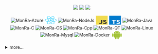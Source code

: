 <!--Hello
<h2><img src="https://emojis.slackmojis.com/emojis/images/1531849430/4246/blob-sunglasses.gif?1531849430" width="30"/> Hi 👋 , I'm MonRá! <img src="https://media.giphy.com/media/12oufCB0MyZ1Go/giphy.gif" width="50"></h2>
-->

<div>
  </p>
  <div align="center">
   <a href="https://www.facebook.com/ramon.chaib" target="_blank"><img src="https://img.shields.io/badge/-Facebook-%230077B5?style=for-the-badge&logo=facebook&logoColor=white" target="_blank"></a> 
  <a href="https://www.instagram.com/monrapps/" target="_blank"><img src="https://img.shields.io/badge/-Instagram-%23E4405F?style=for-the-badge&logo=instagram&logoColor=white" target="_blank"></a>
  <a href="https://www.linkedin.com/in/ramon-chaib-27007635/" target="_blank"><img src="https://img.shields.io/badge/-LinkedIn-%230077B5?style=for-the-badge&logo=linkedin&logoColor=white" target="_blank"></a>   
</div>
  
 <div style="display: inline_block" align="center"><br>
  <img align="center" alt="MonRa-Azure" height="30" width="40" src="https://cdn.jsdelivr.net/gh/devicons/devicon/icons/azure/azure-original.svg">
  <img align="center" alt="MonRa-React" height="30" width="40" src="https://raw.githubusercontent.com/devicons/devicon/master/icons/react/react-original.svg">
  <img align="center" alt="MonRa-NodeJs" height="30" width="40" src="https://cdn.jsdelivr.net/gh/devicons/devicon/icons/nodejs/nodejs-original.svg">
  <img align="center" alt="MonRa-Js" height="30" width="40" src="https://raw.githubusercontent.com/devicons/devicon/master/icons/javascript/javascript-original.svg">     <img align="center" alt="MonRa-Ts" height="30" width="40" src="https://raw.githubusercontent.com/devicons/devicon/master/icons/typescript/typescript-original.svg">
  <img align="center" alt="MonRa-Java" height="30" width="40" src="https://cdn.jsdelivr.net/gh/devicons/devicon/icons/java/java-original.svg">
  <img align="center" alt="MonRa-C" height="30" width="40" src="https://cdn.jsdelivr.net/gh/devicons/devicon/icons/c/c-original.svg">
  <img align="center" alt="MonRa-CS" height="30" width="40" src="https://cdn.jsdelivr.net/gh/devicons/devicon/icons/csharp/csharp-original.svg">
  <img align="center" alt="MonRa-Cpp" height="30" width="40" src="https://cdn.jsdelivr.net/gh/devicons/devicon/icons/cplusplus/cplusplus-original.svg">
  <img align="center" alt="MonRa-QT" height="30" width="40" src="https://cdn.jsdelivr.net/gh/devicons/devicon/icons/qt/qt-original.svg">
  <img align="center" alt="MonRa-Linux" height="30" width="40" src="https://cdn.jsdelivr.net/gh/devicons/devicon/icons/linux/linux-original.svg">
  <img align="center" alt="MonRa-Mysql" height="30" width="40" src="https://cdn.jsdelivr.net/gh/devicons/devicon/icons/mysql/mysql-original.svg">
  <img align="center" alt="MonRa-Docker" height="30" width="40" src="https://cdn.jsdelivr.net/gh/devicons/devicon/icons/docker/docker-original.svg">  
  <img align="center" alt="MonRa-Android" height="30" width="40" src="https://github.com/devicons/devicon/blob/master/icons/android/android-original.svg">
  
</div>
</a>

</br>
<!--
[![github activity graph](https://activity-graph.herokuapp.com/graph?username=monrapps&theme=chartreuse-dark)](https://github.com/monrapps/)
-->
<div>
<details>
      <summary>more...</summary>
      
<!--
### <img src="https://media.giphy.com/media/VgCDAzcKvsR6OM0uWg/giphy.gif" width="50"> A little more about me...  

```javascript
const monra = {
    pronouns: "He" | "Him",
    code: ["any"],
    askMeAbout: ["any"],
    technologies: {
        backEnd: {
            js: ["any"],
        },
        mobileApp: {
            native: ["Android Development"]
        },
        devOps: ["AWS", "Docker🐳", "Route53", "Nginx"],
        databases: ["mongo", "MySql", "sqlite"],
        misc: ["Firebase", "Socket.IO", "selenium", "open-cv", "php", "SuiteApp"]
    },
    architecture: ["Serverless Architecture", "Progressive web applications", "Single page applications"],
    currentFocus: "Building Robots to ease opertations",
    funFact: "There are two ways to write error-free programs; only the third one works"
};
```
-->

---
<!--START_SECTION:waka-->
![Code Time](http://img.shields.io/badge/Code%20Time-1%2C042%20hrs%2036%20mins-blue)

![Profile Views](http://img.shields.io/badge/Profile%20Views-1-blue)

![Lines of code](https://img.shields.io/badge/From%20Hello%20World%20I%27ve%20Written-3.1%20million%20lines%20of%20code-blue)

**🐱 My GitHub Data** 

> 📦 51.5 kB Used in GitHub's Storage 
 > 
> 🏆 350 Contributions in the Year 2025
 > 
> 🚫 Not Opted to Hire
 > 
> 📜 24 Public Repositories 
 > 
> 🔑 20 Private Repositories 
 > 
**I'm an Early 🐤** 

```text
🌞 Morning                8331 commits        █████████░░░░░░░░░░░░░░░░   34.69 % 
🌆 Daytime                10853 commits       ███████████░░░░░░░░░░░░░░   45.19 % 
🌃 Evening                3711 commits        ████░░░░░░░░░░░░░░░░░░░░░   15.45 % 
🌙 Night                  1119 commits        █░░░░░░░░░░░░░░░░░░░░░░░░   04.66 % 
```
📅 **I'm Most Productive on Thursday** 

```text
Monday                   4476 commits        █████░░░░░░░░░░░░░░░░░░░░   18.64 % 
Tuesday                  4414 commits        █████░░░░░░░░░░░░░░░░░░░░   18.38 % 
Wednesday                4516 commits        █████░░░░░░░░░░░░░░░░░░░░   18.81 % 
Thursday                 5104 commits        █████░░░░░░░░░░░░░░░░░░░░   21.25 % 
Friday                   3252 commits        ███░░░░░░░░░░░░░░░░░░░░░░   13.54 % 
Saturday                 1303 commits        █░░░░░░░░░░░░░░░░░░░░░░░░   05.43 % 
Sunday                   949 commits         █░░░░░░░░░░░░░░░░░░░░░░░░   03.95 % 
```


📊 **This Week I Spent My Time On** 

```text
🕑︎ Time Zone: America/Sao_Paulo

💬 Programming Languages: 
C++                      1 hr 34 mins        █████████████████████░░░░   82.67 % 
Other                    13 mins             ███░░░░░░░░░░░░░░░░░░░░░░   11.54 % 
Python                   5 mins              █░░░░░░░░░░░░░░░░░░░░░░░░   04.56 % 
YAML                     0 secs              ░░░░░░░░░░░░░░░░░░░░░░░░░   00.69 % 
Text                     0 secs              ░░░░░░░░░░░░░░░░░░░░░░░░░   00.55 % 

🔥 Editors: 
VS Code                  1 hr 54 mins        █████████████████████████   100.00 % 

🐱‍💻 Projects: 
smart-meter-firmware     1 hr 1 min          █████████████░░░░░░░░░░░░   53.73 % 
LIB_NBIOT_AT             26 mins             ██████░░░░░░░░░░░░░░░░░░░   22.73 % 
Unknown Project          18 mins             ████░░░░░░░░░░░░░░░░░░░░░   16.26 % 
DEV_BC92                 3 mins              █░░░░░░░░░░░░░░░░░░░░░░░░   02.82 % 
DEV_AT_CLIENT            3 mins              █░░░░░░░░░░░░░░░░░░░░░░░░   02.73 % 

💻 Operating System: 
Windows                  1 hr 48 mins        ████████████████████████░   94.76 % 
WSL                      6 mins              █░░░░░░░░░░░░░░░░░░░░░░░░   05.24 % 
```

**I Mostly Code in C** 

```text
C                        14 repos            █████░░░░░░░░░░░░░░░░░░░░   19.72 % 
JavaScript               7 repos             ██░░░░░░░░░░░░░░░░░░░░░░░   09.86 % 
Python                   6 repos             ██░░░░░░░░░░░░░░░░░░░░░░░   08.45 % 
HTML                     5 repos             ██░░░░░░░░░░░░░░░░░░░░░░░   07.04 % 
Swift                    2 repos             █░░░░░░░░░░░░░░░░░░░░░░░░   02.82 % 
```



**Timeline**

![Lines of Code chart](https://raw.githubusercontent.com/monrapps/monrapps/master/assets/bar_graph.png)


 Last Updated on 10/02/2025 23:48:10 UTC
<!--END_SECTION:waka-->

